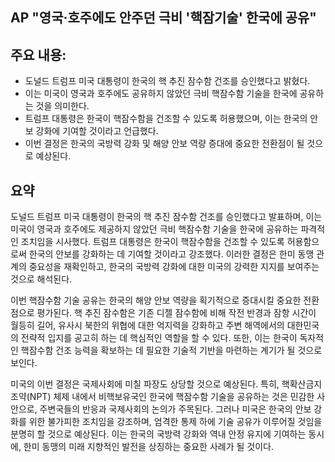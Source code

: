 ## AP "영국·호주에도 안주던 극비 '핵잠기술' 한국에 공유"

## 주요 내용:
*   도널드 트럼프 미국 대통령이 한국의 핵 추진 잠수함 건조를 승인했다고 밝혔다.
*   이는 미국이 영국과 호주에도 공유하지 않았던 극비 핵잠수함 기술을 한국에 공유하는 것을 의미한다.
*   트럼프 대통령은 한국이 핵잠수함을 건조할 수 있도록 허용했으며, 이는 한국의 안보 강화에 기여할 것이라고 언급했다.
*   이번 결정은 한국의 국방력 강화 및 해양 안보 역량 증대에 중요한 전환점이 될 것으로 예상된다.

## 요약
도널드 트럼프 미국 대통령이 한국의 핵 추진 잠수함 건조를 승인했다고 발표하며, 이는 미국이 영국과 호주에도 제공하지 않았던 극비 핵잠수함 기술을 한국에 공유하는 파격적인 조치임을 시사했다. 트럼프 대통령은 한국이 핵잠수함을 건조할 수 있도록 허용함으로써 한국의 안보를 강화하는 데 기여할 것이라고 강조했다. 이러한 결정은 한미 동맹 관계의 중요성을 재확인하고, 한국의 국방력 강화에 대한 미국의 강력한 지지를 보여주는 것으로 해석된다.

이번 핵잠수함 기술 공유는 한국의 해양 안보 역량을 획기적으로 증대시킬 중요한 전환점으로 평가된다. 핵 추진 잠수함은 기존 디젤 잠수함에 비해 작전 반경과 잠항 시간이 월등히 길어, 유사시 북한의 위협에 대한 억지력을 강화하고 주변 해역에서의 대한민국의 전략적 입지를 공고히 하는 데 핵심적인 역할을 할 수 있다. 또한, 이는 한국이 독자적인 핵잠수함 건조 능력을 확보하는 데 필요한 기술적 기반을 마련하는 계기가 될 것으로 보인다.

미국의 이번 결정은 국제사회에 미칠 파장도 상당할 것으로 예상된다. 특히, 핵확산금지조약(NPT) 체제 내에서 비핵보유국인 한국에 핵잠수함 기술을 공유하는 것은 민감한 사안으로, 주변국들의 반응과 국제사회의 논의가 주목된다. 그러나 미국은 한국의 안보 강화를 위한 불가피한 조치임을 강조하며, 엄격한 통제 하에 기술 공유가 이루어질 것임을 분명히 할 것으로 예상된다. 이는 한국의 국방력 강화와 역내 안정 유지에 기여하는 동시에, 한미 동맹의 미래 지향적인 발전을 상징하는 중요한 사례가 될 것이다.